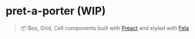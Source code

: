 # pret-a-porter (WIP)
> 📦 Box, Grid, Cell components built with [Preact](https://github.com/developit/preact) and styled with [Fela](https://github.com/rofrischmann/fela/)
